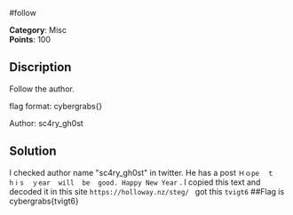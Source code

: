 #follow

**Category**: Misc \
**Points**: 100

## Discription

> 

Follow the author.

flag format: cybergrabs{}

Author: sc4ry_gh0st


## Solution

I checked author name "sc4ry_gh0st" in twitter. He has a post ```Ｈｏpe 
ｔhⅰs  ｙear  wіll  be  good.
Happy New Year``` . I copied this text and decoded it in  this site ```https://holloway.nz/steg/ ``` 
got this ```tvigt6```
##Flag is cybergrabs{tvigt6}
